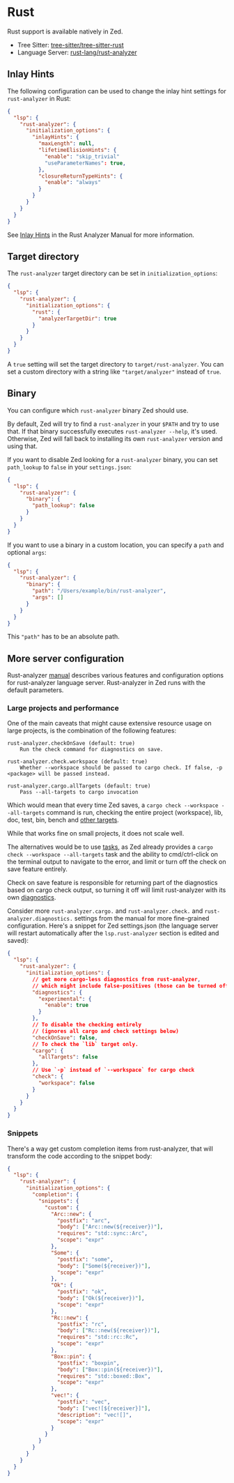 # Rust

Rust support is available natively in Zed.

- Tree Sitter: [tree-sitter/tree-sitter-rust](https://github.com/tree-sitter/tree-sitter-rust)
- Language Server: [rust-lang/rust-analyzer](https://github.com/rust-lang/rust-analyzer)

<!--
TBD: Polish Rust Docs. Zed is a good rust editor, good Rust docs make it look like we care about Rust (we do!)
TBD: Users may not know what inlayHints, don't start there.
TBD: Provide explicit examples not just `....`
-->

## Inlay Hints

The following configuration can be used to change the inlay hint settings for `rust-analyzer` in Rust:

```json
{
  "lsp": {
    "rust-analyzer": {
      "initialization_options": {
        "inlayHints": {
          "maxLength": null,
          "lifetimeElisionHints": {
            "enable": "skip_trivial"
            "useParameterNames": true,
          },
          "closureReturnTypeHints": {
            "enable": "always"
          }
        }
      }
    }
  }
}
```

See [Inlay Hints](https://rust-analyzer.github.io/manual.html#inlay-hints) in the Rust Analyzer Manual for more information.

## Target directory

The `rust-analyzer` target directory can be set in `initialization_options`:

```json
{
  "lsp": {
    "rust-analyzer": {
      "initialization_options": {
        "rust": {
          "analyzerTargetDir": true
        }
      }
    }
  }
}
```

A `true` setting will set the target directory to `target/rust-analyzer`. You can set a custom directory with a string like `"target/analyzer"` instead of `true`.

## Binary

You can configure which `rust-analyzer` binary Zed should use.

By default, Zed will try to find a `rust-analyzer` in your `$PATH` and try to use that. If that binary successfully executes `rust-analyzer --help`, it's used. Otherwise, Zed will fall back to installing its own `rust-analyzer` version and using that.

If you want to disable Zed looking for a `rust-analyzer` binary, you can set `path_lookup` to `false` in your `settings.json`:

```json
{
  "lsp": {
    "rust-analyzer": {
      "binary": {
        "path_lookup": false
      }
    }
  }
}
```

If you want to use a binary in a custom location, you can specify a `path` and optional `args`:

```json
{
  "lsp": {
    "rust-analyzer": {
      "binary": {
        "path": "/Users/example/bin/rust-analyzer",
        "args": []
      }
    }
  }
}
```

This `"path"` has to be an absolute path.

## More server configuration

<!--
TBD: Is it possible to specify RUSTFLAGS? https://github.com/zed-industries/zed/issues/14334
-->

Rust-analyzer [manual](https://rust-analyzer.github.io/manual.html) describes various features and configuration options for rust-analyzer language server.
Rust-analyzer in Zed runs with the default parameters.

### Large projects and performance

One of the main caveats that might cause extensive resource usage on large projects, is the combination of the following features:

```
rust-analyzer.checkOnSave (default: true)
    Run the check command for diagnostics on save.
```

```
rust-analyzer.check.workspace (default: true)
    Whether --workspace should be passed to cargo check. If false, -p <package> will be passed instead.
```

```
rust-analyzer.cargo.allTargets (default: true)
    Pass --all-targets to cargo invocation
```

Which would mean that every time Zed saves, a `cargo check --workspace --all-targets` command is run, checking the entire project (workspace), lib, doc, test, bin, bench and [other targets](https://doc.rust-lang.org/cargo/reference/cargo-targets.html).

While that works fine on small projects, it does not scale well.

The alternatives would be to use [tasks](../tasks.md), as Zed already provides a `cargo check --workspace --all-targets` task and the ability to cmd/ctrl-click on the terminal output to navigate to the error, and limit or turn off the check on save feature entirely.

Check on save feature is responsible for returning part of the diagnostics based on cargo check output, so turning it off will limit rust-analyzer with its own [diagnostics](https://rust-analyzer.github.io/manual.html#diagnostics).

Consider more `rust-analyzer.cargo.` and `rust-analyzer.check.` and `rust-analyzer.diagnostics.` settings from the manual for more fine-grained configuration.
Here's a snippet for Zed settings.json (the language server will restart automatically after the `lsp.rust-analyzer` section is edited and saved):

```json
{
  "lsp": {
    "rust-analyzer": {
      "initialization_options": {
        // get more cargo-less diagnostics from rust-analyzer,
        // which might include false-positives (those can be turned off by their names)
        "diagnostics": {
          "experimental": {
            "enable": true
          }
        },
        // To disable the checking entirely
        // (ignores all cargo and check settings below)
        "checkOnSave": false,
        // To check the `lib` target only.
        "cargo": {
          "allTargets": false
        },
        // Use `-p` instead of `--workspace` for cargo check
        "check": {
          "workspace": false
        }
      }
    }
  }
}
```

### Snippets

There's a way get custom completion items from rust-analyzer, that will transform the code according to the snippet body:

```json
{
  "lsp": {
    "rust-analyzer": {
      "initialization_options": {
        "completion": {
          "snippets": {
            "custom": {
              "Arc::new": {
                "postfix": "arc",
                "body": ["Arc::new(${receiver})"],
                "requires": "std::sync::Arc",
                "scope": "expr"
              },
              "Some": {
                "postfix": "some",
                "body": ["Some(${receiver})"],
                "scope": "expr"
              },
              "Ok": {
                "postfix": "ok",
                "body": ["Ok(${receiver})"],
                "scope": "expr"
              },
              "Rc::new": {
                "postfix": "rc",
                "body": ["Rc::new(${receiver})"],
                "requires": "std::rc::Rc",
                "scope": "expr"
              },
              "Box::pin": {
                "postfix": "boxpin",
                "body": ["Box::pin(${receiver})"],
                "requires": "std::boxed::Box",
                "scope": "expr"
              },
              "vec!": {
                "postfix": "vec",
                "body": ["vec![${receiver}]"],
                "description": "vec![]",
                "scope": "expr"
              }
            }
          }
        }
      }
    }
  }
}
```
